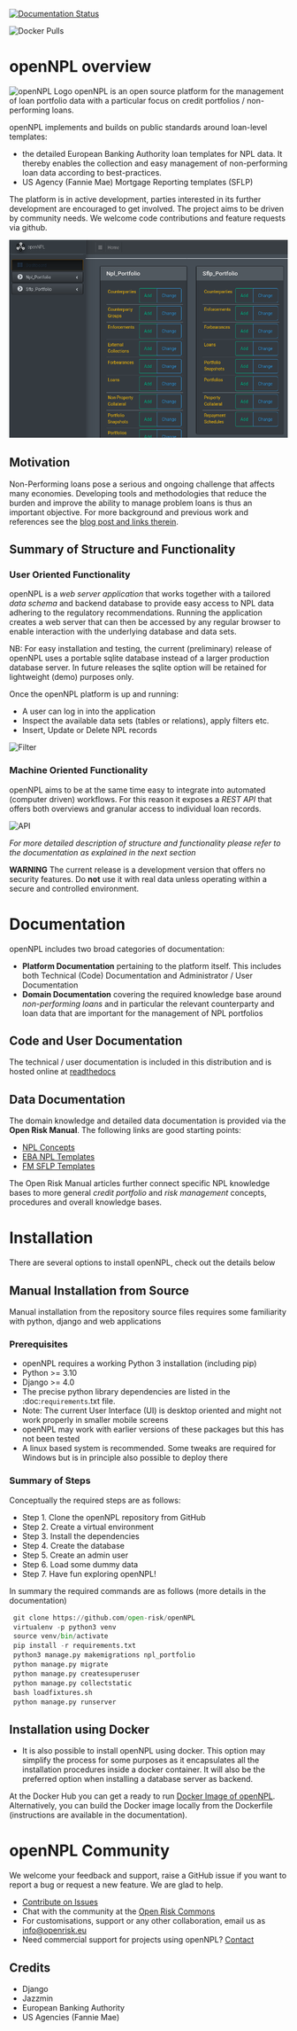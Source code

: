 [![Documentation Status](https://readthedocs.org/projects/opennpl/badge/?version=latest)](https://opennpl.readthedocs.io/en/latest/?badge=latest)

![Docker Pulls](https://hub.docker.com/r/openrisk/opennpl_web)


# openNPL overview
![openNPL Logo](/docs/source/opennpl-logo.png) openNPL is an open source platform for the management of loan portfolio data with a particular focus on credit portfolios / non-performing loans. 

openNPL implements and builds on public standards around loan-level templates:

* the detailed European Banking Authority loan templates for NPL data. It thereby enables the collection and easy management of non-performing loan data according to best-practices.
* US Agency (Fannie Mae) Mortgage Reporting templates (SFLP)

The platform is in active development, parties interested in its further development are encouraged to get involved. The project aims to be driven by community needs. We welcome code contributions and feature requests via github.

![Landing](/docs/source/screenshots/landing.png)

## Motivation
Non-Performing loans pose a serious and ongoing challenge that affects many economies. Developing tools and methodologies that reduce the burden and improve the ability to manage problem loans is thus an important objective. For more background and previous work and references see the [blog post and links therein](https://www.openriskmanagement.com/opennpl-open-source-npl-platform-first-release/).

## Summary of Structure and Functionality

### User Oriented Functionality

openNPL is a *web server application* that works together with a tailored *data schema* and backend database to provide easy access to NPL data adhering to the regulatory recommendations. Running the application creates a web server that can then be accessed by any regular browser to enable interaction with the underlying database and data sets. 

NB: For easy installation and testing, the current (preliminary) release of openNPL uses a portable sqlite database instead of a larger production database server. In future releases the sqlite option will be retained for lightweight (demo) purposes only.  

Once the openNPL platform is up and running:

* A user can log in into the application
* Inspect the available data sets (tables or relations), apply filters etc.
* Insert, Update or Delete NPL records

![Filter](/docs/source/screenshots/filter.png)

### Machine Oriented Functionality
openNPL aims to be at the same time easy to integrate into automated (computer driven) workflows. For this reason it exposes a *REST API* that offers both overviews and granular access to individual loan records.

![API](/docs/source/API.png)

*For more detailed description of structure and functionality please refer to the documentation as explained in the next section* 

**WARNING**
The current release is a development version that offers no security features. Do **not** use it with real data unless operating within a secure and controlled environment.

# Documentation
openNPL includes two broad categories of documentation:

* **Platform Documentation** pertaining to the platform itself. This includes both Technical (Code) Documentation
 and Administrator / User Documentation
* **Domain Documentation** covering the required knowledge base around *non-performing loans* and in 
particular the relevant counterparty and loan data that are important for the management of NPL portfolios

## Code and User Documentation
The technical / user documentation is included in this distribution and is hosted online at [readthedocs](http://opennpl.readthedocs.io) 

## Data Documentation
The domain knowledge and detailed data documentation is provided via the **Open Risk Manual**. The following links are good starting points:

* [NPL Concepts](https://www.openriskmanual.org/wiki/Category:NPL)
* [EBA NPL Templates](https://www.openriskmanual.org/wiki/EBA_NPL_Template)
* [FM SFLP Templates](https://www.openriskmanual.org/wiki/FM_SFLP_Template)

The Open Risk Manual articles further connect specific NPL knowledge bases to more general *credit portfolio* and *risk management* concepts, procedures and overall knowledge bases.

# Installation 
There are several options to install openNPL, check out the details below

## Manual Installation from Source 
Manual installation from the repository source files requires some familiarity with python, django and web applications

### Prerequisites
- openNPL requires a working Python 3 installation (including pip)
- Python >= 3.10
- Django >= 4.0
- The precise python library dependencies are listed in the :doc:`requirements`.txt file.
- Note: The current User Interface (UI) is desktop oriented and might not work properly in smaller mobile screens
- openNPL may work with earlier versions of these packages but this has not been tested
- A linux based system is recommended. Some tweaks are required for Windows but is in principle also possible to deploy there

### Summary of Steps
Conceptually the required steps are as follows:
* Step 1. Clone the openNPL repository from GitHub
* Step 2. Create a virtual environment
* Step 3. Install the dependencies
* Step 4. Create the database
* Step 5. Create an admin user
* Step 6. Load some dummy data
* Step 7. Have fun exploring openNPL!

In summary the required commands are as follows (more details in the documentation)
``` python
 git clone https://github.com/open-risk/openNPL
 virtualenv -p python3 venv
 source venv/bin/activate
 pip install -r requirements.txt
 python3 manage.py makemigrations npl_portfolio
 python manage.py migrate
 python manage.py createsuperuser
 python manage.py collectstatic
 bash loadfixtures.sh
 python manage.py runserver
```

## Installation using Docker

* It is also possible to install openNPL using docker. This option may simplify the process for some purposes as it encapsulates all the installation procedures inside a docker container. It will also be the preferred option when installing a database server as backend.
  
At the Docker Hub you can get a ready to run [Docker Image of openNPL](https://hub.docker.com/repository/docker/openrisk/opennpl_web). Alternatively, you can build the Docker image locally from the Dockerfile (instructions are available in the documentation).

# openNPL Community
We welcome your feedback and support, raise a GitHub issue if you want to report a bug or request a new feature. We are glad to help.

- [Contribute on Issues](<https://github.com/open-risk/openNPL/issues>)
- Chat with the community at the [Open Risk Commons](<https://www.openriskcommons.org/c/open-source/opennpl/13>)
- For customisations, support or any other collaboration, email us as <info@openrisk.eu>
- Need commercial support for projects using openNPL? [Contact](https://www.openriskmanagement.com/contact/)

## Credits

* Django
* Jazzmin
* European Banking Authority
* US Agencies (Fannie Mae)
